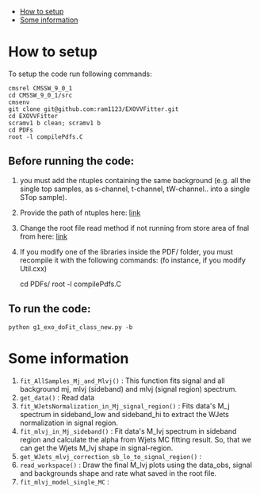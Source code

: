<!-- TOC depthFrom:1 depthTo:6 withLinks:1 updateOnSave:1 orderedList:0 -->

- [How to setup](#how-to-setup)
- [Some information](#some-information)

<!-- /TOC -->
# How to setup
To setup the code run following commands:

	cmsrel CMSSW_9_0_1
	cd CMSSW_9_0_1/src
	cmsenv
	git clone git@github.com:ram1123/EXOVVFitter.git
	cd EXOVVFitter
	scramv1 b clean; scramv1 b
	cd PDFs
	root -l compilePdfs.C


## Before running the code:

1. you must add the ntuples containing the same background (e.g. all the single top samples, as s-channel, t-channel, tW-channel.. into a single STop sample). <!-- In order to do that, you can use the hadda_mu.sh and hadda_el.sh scripts contained in the repository used to produce the small ntuples at the step2: -->
2. Provide the path of ntuples here: [link](https://github.com/ram1123/EXOVVFitter/blob/master/g1_exo_doFit_class_new.py#L146)
3. Change the root file read method if not running from store area of fnal from here: [link](https://github.com/ram1123/EXOVVFitter/blob/master/g1_exo_doFit_class_new.py#L2967)
3. If you modify one of the libraries inside the PDF/ folder, you must recompile it with the following commands: (fo instance, if you modify Util.cxx)

	cd PDFs/
	root -l compilePdfs.C


## To run the code:

	python g1_exo_doFit_class_new.py -b 
	

# Some information

1. `fit_AllSamples_Mj_and_Mlvj()` : This function fits signal and all background mj, mlvj (sideband) and mlvj (signal region) spectrum.
2. `get_data()` : Read data
3. `fit_WJetsNormalization_in_Mj_signal_region()` : Fits data's M\_j spectrum in sideband_low and sideband_hi to extract the WJets normalization in signal region.
4. `fit_mlvj_in_Mj_sideband()` : Fit data's M_lvj spectrum in sideband region and calculate the alpha from Wjets MC fitting result. So, that we can get the Wjets M_lvj shape in signal-region.
5. `get_WJets_mlvj_correction_sb_lo_to_signal_region()` :
6. `read_workspace()` : Draw the final M_lvj plots using the data_obs, signal and backgrounds shape and rate what saved in the root file.
7. `fit_mlvj_model_single_MC` :
